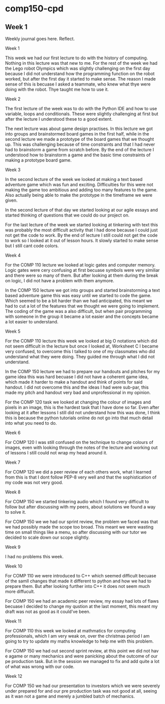 # comp150-cpd

## Week 1

Weekly journal goes here. Reflect.

Week 1 

This week we had our first lecture to do with the history of computing. Nothing in this lecture was that new to me. For the rest of the week we had the Lego robot Olympics which was slightly challenging on the first day because I did not understand how the programming function on the robot worked, but after the first day it started to make sense. The reason I made sense of this is becuase I asked a teammate, who knew what thye were doing with the robot. Thye taught me how to use it.

Week 2 

The first lecture of the week was to do with the Python IDE and how to use variable, loops and conditionals. These were slightly challenging at first but after the lecture I understood these to a good extent. 

The next lecture was about game design practises. In this lecture we got into groups and brainstormed board games in the first half, while in the second lecture we made a prototype of the board games that we thought up. This was challenging because of time constraints and that I had never had to brainstorm a game from scratch before. By the end of the lecture I understood how to brainstorm a game and the basic time constraints of making a prototype board game. 

Week 3

In the second lecture of the week we looked at making a text based adventure game which was fun and exciting. Difficulties for this were not making the game too ambitious and adding too many features to the game. Also actually being able to make the prototype in the timeframe we were given. 

In the second lecture of that day we started looking at our agile essays and started thinking of questions that we could do our project on. 

For the last lecture of the week we started looking at tinkering with text this was probably the most difficult activity that I had done because I could just not get the code to work. By the end of lecture I still could not get the code to work so I looked at it out of lesson hours. It slowly started to make sense but I still cant code colors.

Week 4

For the COMP 110 lecture we looked at logic gates and computer memory. Logic gates were cery confusing at first becuase symbols were very similiar and there were so many of them. But after looking at them during the break on logic, I did not have a problem with them anymore. 

In the COMP 150 lecture we got into groups and started brainstorming a text based adventure game this was easy until we started to code the game. Which seemed to be a bit harder than we had anticipated, this meant we had to cut a lot of the features that we thought we were going to implement. The coding of the game was a also difficult, but when pair programming with someone in the group it became a lot easier and the concepts became a lot easier to understand. 

Week 5

For the COMP 110 lecture this week we looked at big O notations which did not seem difficult in the lecture but once I looked at, Worksheet C I became very confused, to overcome this I talked to one of my classmates who did understand what they were doing. They guided me through what I did not understand. 

In the COMP 150 lecture we had to prepare our handouts and pitches for my game idea this was hard becuase I did not have a coherent game idea, which made it harder to make a handout and think of points for said handout. I did not overcome this and the ideas I had were sub-par, this made my pitch and handout very bad and unprofessional in my opinion. 

For the COMP 120 task we looked at changing the colour of images and pixels in an image, this is the hardest task that I have done so far. Even after looking at it after lessons I still did not understand how this was done, I think this is because the python tutorials online do not go into that much detail into what you need to do. 

Week 6

For COMP 120 I was still confused on the technique to change colours of images, even with looking through the notes of the lecture and working out of lessons I still could not wrap my head around it.

Week 7

For COMP 120 we did a peer review of each others work, what I learned from this is that I dont follow PEP-8 very well and that the sophistication of my code was not very good.


Week 8

For COMP 150 we started tinkering audio which I found very difficult to follow but after discussing with my peers, about solutions we found a way to solve it.

For COMP 150 we we had our sprint review, the problem we faced was that we had possibly made the scope too broad. This meant we were wasting time on small things like a menu, so after discussing with our tutor we decided to scale down our scope slightly.

Week 9

I had no problems this week.

Week 10

For COMP 110 we were introduced to C++ which seemed difficult becuase of the samll changes that made it different to python and how we had to prepare them. But after looking further into C++ it does not seem much more diffucult.

For COMP 150 we had an academic peer review, my essay had lots of flaws becuase I decided to change my qustion at the last moment, this meant my draft was not as good as it could've been.

Week 11

For COMP 110 this week we looked at mathmatics for computing professionals, which I am very weak on, over the christmas period I am going to try to update my maths knowledge to help me with this problem.

For COMP 150 we had out second sprint review, at this point we did not hav e agame or many mechanics and were panicking about the outcome of our pe  production task. But in the session we managed to fix and add quite a lot of what was wrong with our code.

Week 12

For COMP 150 we had our presentation to investors which we were severely under prepared for and our pre production task was not good at all, seeing as it wan not a game and merely a jumbled batch of mechanics.



